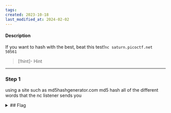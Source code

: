 ```yaml
---
tags: 
created: 2023-10-18
last_modified_at: 2024-02-02
---
```

#### Description

If you want to hash with the best, beat this test!`nc saturn.picoctf.net 50561`

> [!hint]- Hint
>

---

### Step 1
using a site such as md5hashgenerator.com md5 hash all of the different words that the nc listener sends you


<details>
  <summary>## Flag</summary>picoCTF{4ppl1c4710n_r3c31v3d_674c1de2}
</details>